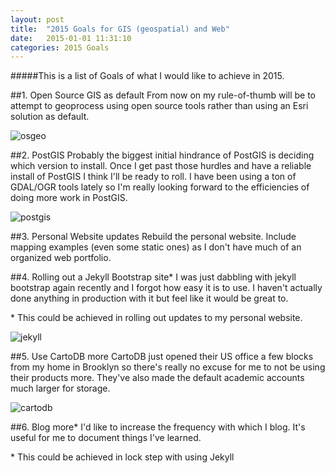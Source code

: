 ```yaml
---
layout: post
title:  "2015 Goals for GIS (geospatial) and Web"
date:   2015-01-01 11:31:10
categories: 2015 Goals
---
```


#####This is a list of Goals of what I would like to achieve in 2015. 

##1. Open Source GIS as default
From now on my rule-of-thumb will be to attempt to geoprocess using open source tools rather than using an Esri solution as default. 

![osgeo](http://wiki.osgeo.org/images/7/74/OSGeo_logo_750_317.png)

##2. PostGIS
Probably the biggest initial hindrance of PostGIS is deciding which version to install. Once I get past those hurdles and have a reliable install of PostGIS I think I'll be ready to roll. I have been using a ton of GDAL/OGR tools lately so I'm really looking forward to the efficiencies of doing more work in PostGIS.

![postgis](http://upload.wikimedia.org/wikipedia/commons/7/7b/Logo_square_postgis.png)

##3. Personal Website updates
Rebuild the personal website. Include mapping examples (even some static ones) as I don't have much of an organized web portfolio. 

##4. Rolling out a Jekyll Bootstrap site*
I was just dabbling with jekyll bootstrap again recently and I forgot how easy it is to use. I haven't actually done anything in production with it but feel like it would be great to. 

\* This could be achieved in rolling out updates to my personal website.

![jekyll](http://jekyllrb.com/img/logo-2x.png)

##5. Use CartoDB more
CartoDB just opened their US office a few blocks from my home in Brooklyn so there's really no excuse for me to not be using their products more. They've also made the default academic accounts much larger for storage. 

![cartodb](http://cartodb.s3.amazonaws.com/static/logos_full_cartodb_light.png)

##6. Blog more*
I'd like to increase the frequency with which I blog. It's useful for me to document things I've learned. 

\* This could be achieved in lock step with using Jekyll